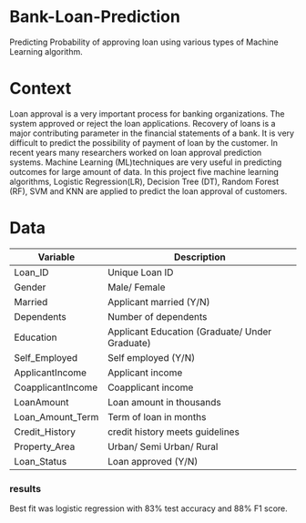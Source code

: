 # Bank-Loan-Prediction
Predicting Probability of approving loan using various types of Machine Learning algorithm.

# Context
Loan approval is a very important process for banking organizations. The system approved or reject the loan applications. Recovery of loans is a major contributing parameter in the financial statements of a bank. It is very difficult to predict the possibility of payment of loan by the customer. In recent years many researchers worked on loan approval prediction systems. Machine Learning (ML)techniques are very useful in predicting outcomes for large amount of data. In this project five machine learning algorithms, Logistic Regression(LR), Decision Tree (DT), Random Forest (RF), SVM and KNN are applied to predict the loan approval of customers.

# Data

|Variable|Description|
|----|----|
|Loan_ID|Unique Loan ID|
|Gender | Male/ Female|
| Married|Applicant married (Y/N) |
| Dependents|Number of dependents |
|Education |Applicant Education (Graduate/ Under Graduate) |
|Self_Employed | Self employed (Y/N)|
| ApplicantIncome|Applicant income |
| CoapplicantIncome| Coapplicant income|
|LoanAmount |Loan amount in thousands |
|Loan_Amount_Term |Term of loan in months |
|Credit_History | credit history meets guidelines|
| Property_Area|Urban/ Semi Urban/ Rural |
| Loan_Status|Loan approved (Y/N) |


### results

Best fit was logistic regression with 83% test accuracy and 88% F1 score.



